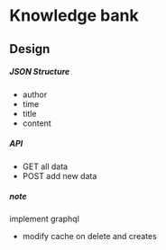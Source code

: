 # Knowledge bank

## Design

##### JSON Structure

- author
- time
- title
- content

##### API

- GET all data
- POST add new data

##### note

implement graphql

- modify cache on delete and creates
